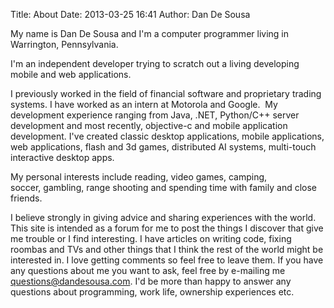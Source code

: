 Title: About
Date: 2013-03-25 16:41
Author: Dan De Sousa

My name is Dan De Sousa and I'm a computer programmer living in Warrington, Pennsylvania.

I'm an independent developer trying to scratch out a living developing mobile and web applications.

I previously worked in the field of financial software and proprietary trading systems. I have worked as an intern at Motorola and Google.  My development experience ranging from Java, .NET, Python/C++ server development and most recently, objective-c and mobile application development.  I've created classic desktop applications, mobile applications, web applications, flash and 3d games, distributed AI systems, multi-touch interactive desktop apps.

My personal interests include reading, video games, camping, soccer, gambling, range shooting and spending time with family and close friends.

I believe strongly in giving advice and sharing experiences with the world. This site is intended as a forum for me to post the things I discover that give me trouble or I find interesting. I have articles on writing code, fixing roombas and TVs and other things that I think the rest of the world might be interested in. I love getting comments so feel free to leave them. If you have any questions about me you want to ask, feel free by e-mailing me <questions@dandesousa.com>. I'd be more than happy to answer any questions about programming, work life, ownership experiences etc.

